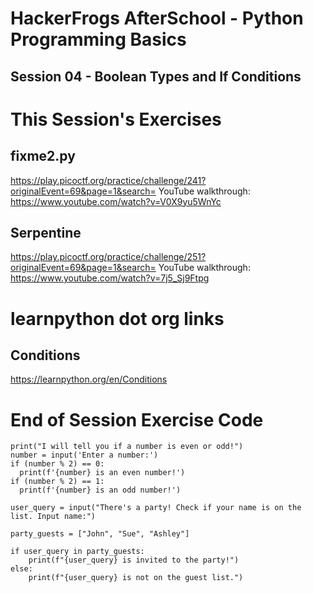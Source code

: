 # HackerFrogs AfterSchool - Python Programming Basics
## Session 04 - Boolean Types and If Conditions
# This Session's Exercises
## fixme2.py
https://play.picoctf.org/practice/challenge/241?originalEvent=69&page=1&search=
YouTube walkthrough:
https://www.youtube.com/watch?v=V0X9yu5WnYc

## Serpentine
https://play.picoctf.org/practice/challenge/251?originalEvent=69&page=1&search=
YouTube walkthrough:
https://www.youtube.com/watch?v=7j5_Sj9Ftpg

# learnpython dot org links
## Conditions
https://learnpython.org/en/Conditions

# End of Session Exercise Code
```
print("I will tell you if a number is even or odd!")
number = input('Enter a number:')
if (number % 2) == 0:
  print(f'{number} is an even number!')
if (number % 2) == 1:
  print(f'{number} is an odd number!')
```
```
user_query = input("There's a party! Check if your name is on the list. Input name:")

party_guests = ["John", "Sue", "Ashley"]

if user_query in party_guests:
    print(f"{user_query} is invited to the party!")
else:
    print(f"{user_query} is not on the guest list.")
```

